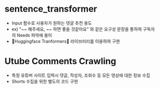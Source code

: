 # sentence_transformer
- Input 함수로 사용자가 원하는 댓글 추천 용도
- ex) "~~ 해주세요, ~~ 하면 좋을 것같아요" 와 같은 요구성 문장을 통하여 구독자의 Needs 파악에 용이
- 🤗Huggingface Tranformers🤗 라이브러리를 이용하여 구현

# Utube Comments Crawling
- 특정 유튜버 사이트 입력시 댓글, 작성자, 조회수 등 모든 영상에 대한 정보 수집
- Shorts 수집을 위한 별도의 코드 구현
